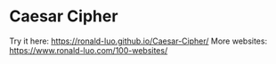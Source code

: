 # Caesar Cipher
Try it here: https://ronald-luo.github.io/Caesar-Cipher/
More websites: https://www.ronald-luo.com/100-websites/

